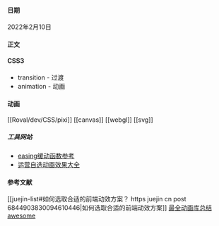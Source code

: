 #### 日期
2022年2月10日

#### 正文
#### CSS3
- transition - 过渡
- animation - 动画

#### 动画
[[Roval/dev/CSS/pixi]]
[[canvas]]
[[webgl]]
[[svg]]

##### 工具网站
- [easing缓动函数参考](https://easings.net/#)
- [运营自选动画效果大全](https://animista.net/)

#### 参考文献
[[juejin-list#如何选取合适的前端动效方案？ https juejin cn post 6844903830094610446|如何选取合适的前端动效方案]]
[最全动画库总结](https://www.codeinwp.com/blog/best-javascript-animation-libraries/)
[awesome](https://project-awesome.org/sergey-pimenov/awesome-web-animation)

